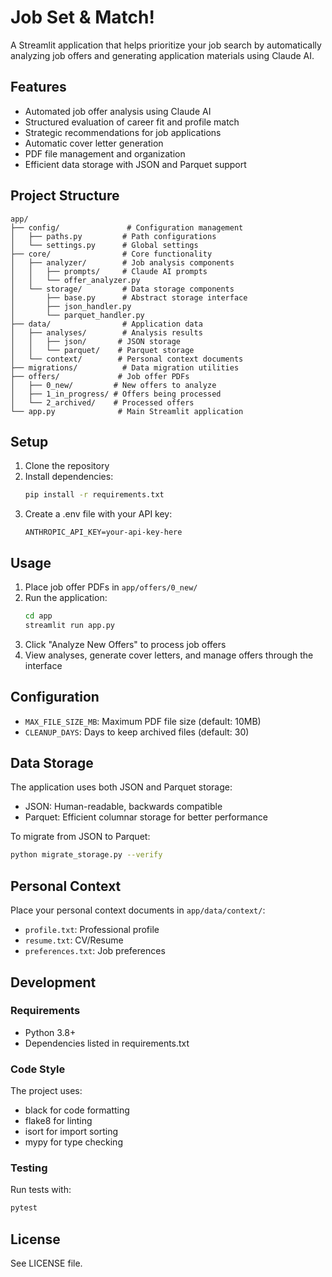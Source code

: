 # Job Set & Match!

A Streamlit application that helps prioritize your job search by automatically analyzing job offers and generating application materials using Claude AI.

## Features

- Automated job offer analysis using Claude AI
- Structured evaluation of career fit and profile match
- Strategic recommendations for job applications
- Automatic cover letter generation
- PDF file management and organization
- Efficient data storage with JSON and Parquet support

## Project Structure

```
app/
├── config/               # Configuration management
│   ├── paths.py         # Path configurations
│   └── settings.py      # Global settings
├── core/                # Core functionality
│   ├── analyzer/        # Job analysis components
│   │   ├── prompts/     # Claude AI prompts
│   │   └── offer_analyzer.py
│   └── storage/         # Data storage components
│       ├── base.py      # Abstract storage interface
│       ├── json_handler.py
│       └── parquet_handler.py
├── data/                # Application data
│   ├── analyses/        # Analysis results
│   │   ├── json/       # JSON storage
│   │   └── parquet/    # Parquet storage
│   └── context/        # Personal context documents
├── migrations/          # Data migration utilities
├── offers/             # Job offer PDFs
│   ├── 0_new/         # New offers to analyze
│   ├── 1_in_progress/ # Offers being processed
│   └── 2_archived/    # Processed offers
└── app.py              # Main Streamlit application
```

## Setup

1. Clone the repository
2. Install dependencies:
   ```bash
   pip install -r requirements.txt
   ```
3. Create a .env file with your API key:
   ```
   ANTHROPIC_API_KEY=your-api-key-here
   ```

## Usage

1. Place job offer PDFs in `app/offers/0_new/`
2. Run the application:
   ```bash
   cd app
   streamlit run app.py
   ```
3. Click "Analyze New Offers" to process job offers
4. View analyses, generate cover letters, and manage offers through the interface

## Configuration

- `MAX_FILE_SIZE_MB`: Maximum PDF file size (default: 10MB)
- `CLEANUP_DAYS`: Days to keep archived files (default: 30)

## Data Storage

The application uses both JSON and Parquet storage:
- JSON: Human-readable, backwards compatible
- Parquet: Efficient columnar storage for better performance

To migrate from JSON to Parquet:
```bash
python migrate_storage.py --verify
```

## Personal Context

Place your personal context documents in `app/data/context/`:
- `profile.txt`: Professional profile
- `resume.txt`: CV/Resume
- `preferences.txt`: Job preferences

## Development

### Requirements
- Python 3.8+
- Dependencies listed in requirements.txt

### Code Style
The project uses:
- black for code formatting
- flake8 for linting
- isort for import sorting
- mypy for type checking

### Testing
Run tests with:
```bash
pytest
```

## License

See LICENSE file.
